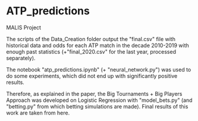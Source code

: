 # ATP_predictions
MALIS Project

The scripts of the Data_Creation folder output the "final.csv" file with historical data and odds for each ATP match in the decade 2010-2019 with enough past statistics (+"final_2020.csv" for the last year, processed separately).

The notebook "atp_predictions.ipynb" (+ "neural_network.py") was used to do some experiments, which did not end up with significantly positive results.

Therefore, as explained in the paper, the Big Tournaments + Big Players Approach was developed on Logistic Regression with "model_bets.py" (and "betting.py" from which betting simulations are made). Final results of this work are taken from here.



  


